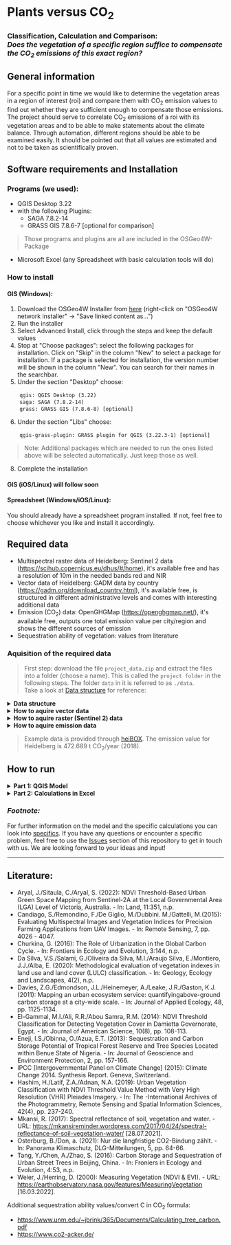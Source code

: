 # Plants versus CO<sub>2</sub>

### Classification, Calculation and Comparison: <br/> *Does the vegetation of a specific region suffice to compensate the CO<sub>2</sub> emissions of this exact region?*

## General information

For a specific point in time we would like to determine the vegetation areas in a region of interest (roi) and compare them with CO<sub>2</sub> emission values to find out whether they are sufficient enough to compensate those emissions. The project should serve to correlate CO<sub>2</sub> emissions of a roi with its vegetation areas and to be able to make statements about the climate balance. Through automation, different regions should be able to be examined easily. It should be pointed out that all values are estimated and not to be taken as scientifically proven.

## Software requirements and Installation

### Programs (we used):
- QGIS Desktop 3.22
- with the following Plugins:
    - SAGA 7.8.2-14
    - GRASS GIS 7.8.6-7 [optional for comparison]
> Those programs and plugins are all are included in the OSGeo4W-Package
- Microsoft Excel (any Spreadsheet with basic calculation tools will do)

### How to install

#### GIS (Windows):
1. Download the OSGeo4W Installer from <a href="https://trac.osgeo.org/osgeo4w/">here</a> (right-click on "OSGeo4W network installer" -> "Save linked content as...")
2. Run the installer
3. Select Advanced Install, click through the steps and keep the default values
4. Stop at "Choose packages": select the following packages for installation. Click on "Skip" in the column "New" to select a package for installation. If a package is selected for installation, the version number will be shown in the column "New". You can search for their names in the searchbar.
5. Under the section "Desktop" choose:
```
    qgis: QGIS Desktop (3.22)
    saga: SAGA (7.8.2-14)
    grass: GRASS GIS (7.8.6-8) [optional]
```
6. Under the section "Libs" choose:
```
    qgis-grass-plugin: GRASS plugin for QGIS (3.22.3-1) [optional] 
```
> Note: Additional packages which are needed to run the ones listed above will be selected automatically. Just keep those as well.
8. Complete the installation

#### GIS (iOS/Linux) will follow soon

#### Spreadsheet (Windows/iOS/Linux):
You should already have a spreadsheet program installed. 
If not, feel free to choose whichever you like and install it accordingly.

## Required data

- Multispectral raster data of Heidelberg: Sentinel 2 data (https://scihub.copernicus.eu/dhus/#/home), it's available free and has a resolution of 10m in the needed bands red and NIR 
- Vector data of Heidelberg: GADM data by country (https://gadm.org/download_country.html), it's available free, is structured in different administrative levels and comes with interesting additional data
- Emission (CO<sub>2</sub>) data: OpenGHGMap (https://openghgmap.net/), it's available free, outputs one total emission value per city/region and shows the different sources of emission
- Sequestration ability of vegetation: values from literature 

### Aquisition of the required data

> First step: download the file `project_data.zip` and extract the files into a folder (choose a name). This is called the `project folder` in the following steps. The folder `data` in it is referred to as `./data`. <br/>
> Take a look at <a href="Examples, help and additional info/Data structure.png">Data structure</a> for reference:

<details>
   <summary><b>Data structure</b></summary>
<br/>
  <img src="Examples, help and additional info/Data structure.png"></img>
  
</details>  

<details>
   <summary><b>How to aquire vector data</b></summary>
<br/>

1. Navigate to <a href="https://gadm.org/download_country.html">GADM data by country</a>, select any country you want and download the Shapefile
2. When downloaded, unzip the ZIP-file into a folder (e.g. `gadm40_DEU` for Germany) and move the whole folder to the folder `./data`

</details>    
    
<details>
   <summary><b>How to aquire raster (Sentinel 2) data</b></summary>
<br/>
    
1. Navigate to <a href="https://scihub.copernicus.eu/dhus/#/self-registration">Copernicus Open Access Hub by ESA registration form</a> and set up an account
2. Log in on <a href="https://scihub.copernicus.eu/dhus/#/home">Copernicus Open Access Hub</a>. Without logging in you cannot download the required data
3. Specify the search area in the map with right-click (move map with left-click and zoom in with mouse wheel)
4. Click on the three stripes left of the search box to open the advanced search (upper left corner of screen)
5. Select Sentinel 2 and put following statement in the box for the cloud cover: `[0 TO 10]`
6. If you want to search for data in a specific time period, put the required dates in "sensing period" (we recommend using the year 2018 because the emission data is from this year only)
7. Click on the search button (upper right of search box) and wait until the results are displayed
8. Search for an image with full extent (no black parts) and minimal cloud cover
9. Hover over the entry and click on the eye icon ("View product details") which appears along with other icons on the lower right side of the entry
10. Check in the quick look window if the data seems suitable
<br/><br/>
    > If the images you are looking for are offline, take a look at <a href="https://github.com/GrHalbgott/Plants-vs-CO2/wiki/Troubleshooting">troubleshooting - Sentinel 2 data offline</a> for some help on that problem.
11. In the Inspector, navigate to `GRANULE/*Name of data*/IMG_DATA/R10m/` and download the two files "...B04..." & "...B08..." (both .jp2)
12. When downloaded, put the two files in the `./data` folder
</details>

<details>
   <summary><b>How to aquire emission data</b></summary>
<br/>

1. Navigate to <a href="https://openghgmap.net/">OpenGHGmap</a> and wait until the data is loaded (coloring the base map)
2. Specify the search area by zooming in with the mouse wheel and moving the map with left-click
3. Hover over the region you want to see data from and you'll get a red value which shows the total CO<sub>2</sub> emissions in tonnes for the year 2018
4. For convenience you can already put the value in the "Spreadsheet.xlsx" which can be found inside the `project_data.zip` in the marked cell beneath "Emission value (t CO<sub>2</sub>/year)" (blue background). This will be a step at "Part 2: Calculations" (see below) as well

</details>

> Example data is provided through <a href="https://heibox.uni-heidelberg.de/d/0213462b883847edbf5b/">heiBOX</a>. The emission value for Heidelberg is 472.689 t CO<sub>2</sub>/year (2018).

## How to run

<details>
   <summary><b>Part 1: QGIS Model</b></summary>
<br/>

1. Open QGIS, navigate to the `project folder` and double-click on the model "QGIS_Model" to run it
3. Put in all required data:
    - Column name depends on the admin level of your roi. Every country has different admin levels and so you have to specify which column of the according shapefile (gadm) you want to use to search for your roi. For cities in Germany, leave the default setting (more info under <a href="https://github.com/GrHalbgott/Plants-vs-CO2/wiki/Troubleshooting">troubleshooting - extracting the roi</a>)
    - CRS: specify in which ccordinate reference system you want to project your data. For analyses in Germany, leave the default setting
    - The color definition file is "colors.txt" in your `./data` folder (more info under <a href="https://github.com/GrHalbgott/Plants-vs-CO2/wiki/Specifics">specifics - coloring</a>)
    - GADM shapefile is the .shp-file in your gadm folder with the according number as specified under "Column name" (more info under <a href="https://github.com/GrHalbgott/Plants-vs-CO2/wiki/Specifics">specifics - reigon of interest</a>)
    - Name of your roi is the region you want to analyse. Any name of a city or town should work, as long as you specify the right admin level. It has to be in the extent of the Sentinel 2 raster images!
    - The raster bands are the two from the `./data` folder with "B04" and "B08" in their names (the right order is very important!)
    - Reclassification matrix is the table with information on how the tool shall reclassify (more info under <a href="https://github.com/GrHalbgott/Plants-vs-CO2/wiki/Specifics">specifics - reclassification</a>) - leave the default setting
    - The next two parts are the outputs: it's not important where the output files are exported to, you just should find them easily afterwards (we recommend using the project data folder and naming both output or results)
4. Uncheck both check boxes
5. Run the model
6. It outputs one image and one Excel file at the locations you specified as output folders
<br/><br/>
    > If you need help with running the model, check the files inside the folder <a href="Examples, help and additional info/">Examples, help and additional info</a> 
7. Take a look at the image and compare it to <a href="Examples, help and additional info/NDVI colored.png">NDVI colored</a> - does it makes sense? You should see your roi colored from red to green on a white background
8. Proceed if it looks fine, repeat the steps if something seems wrong. Remember to check your input values in the model! Additional help can be found in our <a href="https://github.com/GrHalbgott/Plants-vs-CO2/wiki/">wiki</a>. If you cannot resolve the problem yourself feel free to ask questions in the <a href="https://github.com/GrHalbgott/Fossgis22_Plants-vs-CO2/issues">Issues</a> section of this repository

</details>

<details>
   <summary><b>Part 2: Calculations in Excel</b></summary>
<br/>

1. Open the spreadsheet file you got from the model as output 
2. Copy the values of classes 1-4 from the third column (no title)
3. Navigate to the project folder and open "Spreadsheet.xlsx"
4. Paste the values in the column "HERE (m²)" (blue background) with Ctrl + Shift + v (paste text only without the format)
5. Now put in the emission value from <a href="https://openghgmap.net/">OpenGHGmap</a> in the marked cell under "Emission value (t CO<sub>2</sub>/year)" (blue background) if you did not already (double-click on the cell and Ctrl + Shift + v (paste text only without the format)) 
6. All following values including the result should be automatically calculated
7. The result is displayed through a color in the corresponding cells. It states whether the vegetation suffices to compensate the CO<sub>2</sub> emissions of your roi or not

### Congratulations, you completed this analysis!

</details>

### *Footnote:*

For further information on the model and the specific calculations you can look into <a href="https://github.com/GrHalbgott/Plants-vs-CO2/wiki/Specifics">specifics</a>. If you have any questions or encounter a specific problem, feel free to use the <a href="https://github.com/GrHalbgott/Fossgis22_Plants-vs-CO2/issues">Issues</a> section of this repository to get in touch with us. We are looking forward to your ideas and input!

---

## Literature:

- Aryal, J./Sitaula, C./Aryal, S. (2022): NDVI Threshold-Based Urban Green Space Mapping from Sentinel-2A at the Local Governmental Area (LGA) Level of Victoria, Australia. - In: Land, 11:351, n.p.
- Candiago, S./Remondino, F./De Giglio, M./Dubbini. M./Gattelli, M.(2015): Evaluating Multispectral Images and Vegetation Indices for Precision Farming Applications from UAV Images. - In: Remote Sensing, 7, pp. 4026 - 4047.
- Churkina, G. (2016): The Role of Urbanization in the Global Carbon Cycle. - In: Frontiers in Ecology and Evolution, 3:144, n.p.
- Da Silva, V.S./Salami, G./Oliveira da Silva, M.I./Araujo Silva, E./Montiero, J.J./Alba, E. (2020): Methodological evaluation of vegetation indexes in land use and land cover (LULC) classification. - In: Geology, Ecology and Landscapes, 4(2), n.p.
- Davies, Z.G./Edmondson, J.L./Heinemeyer, A./Leake, J.R./Gaston, K.J. (2011): Mapping an urban ecosystem service: quantifyingabove-ground carbon storage at a city-wide scale. - In: Journal of Applied Ecology, 48, pp. 1125-1134.
- El-Gammal, M.I./Ali, R.R./Abou Samra, R.M. (2014): NDVI Threshold Classification for Detecting Vegetation Cover in Damietta Governorate, Egypt. - In: Journal of American Science, 10(8), pp. 108-113.
- Eneji, I.S./Obinna, O./Azua, E.T. (2013): Sequestration and Carbon Storage Potential of Tropical Forest Reserve and Tree Species Located within Benue State of Nigeria. - In: Journal of Geoscience and Environment Protection, 2, pp. 157-166.
- IPCC [Intergovernmental Panel on Climate Change] (2015): Climate Change 2014. Synthesis Report. Geneva, Switzerland.
- Hashim, H./Latif, Z.A./Adnan, N.A. (2019): Urban Vegetation Classification with NDVI Threshold Value Method with Very High Resolution (VHR) Pleiades Imagery. - In: The -International Archives of the Photogrammetry, Remote Sensing and Spatial Information Sciences, 42(4), pp. 237-240.
- Mkansi, R. (2017): Spectral reflectance of soil, vegetation and water. - URL: https://mkansireminder.wordpress.com/2017/04/24/spectral-reflectance-of-soil-vegetation-water/ [28.07.2021].
- Osterburg, B./Don, a. (2021): Nur die langfristige CO2-Bindung zählt. - In: Panorama Klimaschutz, DLG-Mitteilungen, 5, pp. 64-66.
- Tang, Y./Chen, A./Zhao, S. (2016): Carbon Storage and Sequestration of Urban Street Trees in Beijing, China. - In: Froniers in Ecology and Evolution, 4:53, n.p.
- Weier, J./Herring, D. (2000): Measuring Vegetation (NDVI & EVI). - URL: https://earthobservatory.nasa.gov/features/MeasuringVegetation [16.03.2022].

Additional sequestration ability values/convert C in CO<sub>2</sub> formula:
- https://www.unm.edu/~jbrink/365/Documents/Calculating_tree_carbon.pdf
- https://www.co2-acker.de/
